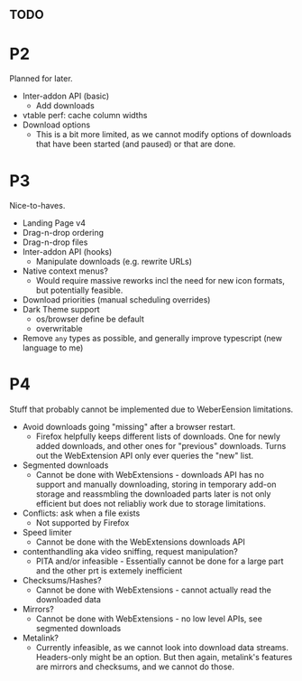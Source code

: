 TODO
---

P2
===

Planned for later.

* Inter-addon API (basic)
  * Add downloads
* vtable perf: cache column widths
* Download options
  * This is a bit more limited, as we cannot modify options of downloads that have been started (and paused) or that are done.

P3
===

Nice-to-haves.

* Landing Page v4
* Drag-n-drop ordering
* Drag-n-drop files
* Inter-addon API (hooks)
  * Manipulate downloads (e.g. rewrite URLs)
* Native context menus?
  * Would require massive reworks incl the need for new icon formats, but potentially feasible.
* Download priorities (manual scheduling overrides)
* Dark Theme support
  * os/browser define be default
  * overwritable
* Remove `any` types as possible, and generally improve typescript (new language to me)

P4
===

Stuff that probably cannot be implemented due to WeberEension limitations.

* Avoid downloads going "missing" after a browser restart.
  * Firefox helpfully keeps different lists of downloads. One for newly added downloads, and other ones for "previous" downloads. Turns out the WebExtension API only ever queries the "new" list.
* Segmented downloads
  * Cannot be done with WebExtensions - downloads API has no support and manually downloading, storing in temporary add-on storage and reassmbling the downloaded parts later is not only efficient but does not reliabliy work due to storage limitations.
* Conflicts: ask when a file exists
  * Not supported by Firefox
* Speed limiter
  * Cannot be done with the WebExtensions downloads API
* contenthandling aka video sniffing, request manipulation?
  * PITA and/or infeasible - Essentially cannot be done for a large part and the other prt is extemely inefficient
* Checksums/Hashes?
  * Cannot be done with WebExtensions - cannot actually read the downloaded data
* Mirrors?
  * Cannot be done with WebExtensions - no low level APIs, see segmented downloads
* Metalink?
  * Currently infeasible, as we cannot look into download data streams.
    Headers-only might be an option.
    But then again, metalink's features are mirrors and checksums, and we cannot do those.
